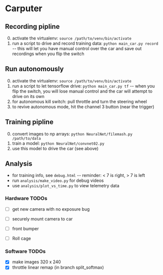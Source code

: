 
# Carputer


## Recording pipline

0. activate the virtualenv: `source /path/to/venv/bin/activate`
0. run a script to drive and record training data: `python main_car.py record` --
this will let you have manual control over the car
and save out recordings when you flip the switch


## Run autonomously

0. activate the virtualenv: `source /path/to/venv/bin/activate`
0. run a script to let tensorflow drive: `python main_car.py tf` --
when you flip the switch, you will lose manual control
and the car will attempt to drive on its own
0. for autonomous kill switch: pull throttle and turn the steering wheel
0. to revive autonomous mode, hit the channel 3 button (near the trigger)


## Training pipline

0. convert images to np arrays: `python NeuralNet/filemash.py /path/to/data`
0. train a model: `python NeuralNet/convnet02.py`
0. use this model to drive the car (see above)


## Analysis

* for training info, see `debug.html` -- reminder: < 7 is right, > 7 is left
* run `analysis/make_video.py` for debug videos
* use `analysis/plot_vs_time.py` to view telemetry data


### Hardware TODOs

- [ ] get new camera with no exposure bug
- [ ] securely mount camera to car
- [ ] front bumper
- [ ] Roll cage


### Software TODOs

- [x] make images 320 x 240
- [x] throttle linear remap (in branch split_softmax)
